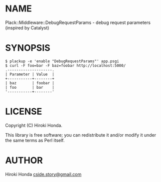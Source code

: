 # NAME

Plack::Middleware::DebugRequestParams - debug request parameters (inspired by Catalyst)

# SYNOPSIS

    $ plackup -e 'enable "DebugRequestParams"' app.psgi
    $ curl -F foo=bar -F baz=foobar http://localhost:5000/
    .--------------------.
    | Parameter | Value  |
    +-----------+--------+
    | baz       | foobar |
    | foo       | bar    |
    '-----------+--------'

# LICENSE

Copyright (C) Hiroki Honda.

This library is free software; you can redistribute it and/or modify
it under the same terms as Perl itself.

# AUTHOR

Hiroki Honda <cside.story@gmail.com>
